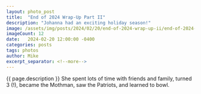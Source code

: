 ```yaml
---
layout: photo_post
title:  "End of 2024 Wrap-Up Part II"
description: "Johanna had an exciting holiday season!"
image: /assets/img/posts/2024/02/20/end-of-2024-wrap-up-ii/end-of-2024-wrap-up-ii-preview.jpg
imageCount: 12
date:   2024-02-20 12:00:00 -0400
categories: posts
tags: photos
author: Mike
excerpt_separator: <!--more-->
---
```


{{ page.description }} <!--more--> She spent lots of time with friends and family, turned 3 (!), became the Mothman, saw the Patriots, and learned to bowl.
